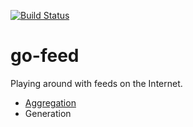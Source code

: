[![Build Status](https://travis-ci.org/yowcow/go-feed.svg?branch=master)](https://travis-ci.org/yowcow/go-feed)

go-feed
=======

Playing around with feeds on the Internet.

+ [Aggregation](aggregator)
+ Generation
